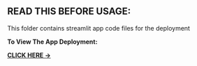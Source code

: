 ## READ THIS BEFORE USAGE:

This folder contains streamlit app code files for the deployment

**To View The App Deployment:**

**[CLICK HERE →](https://stock-price-prediction-ai-dtdwwrkqzvnmbwrx5y9bvy.streamlit.app/)**
